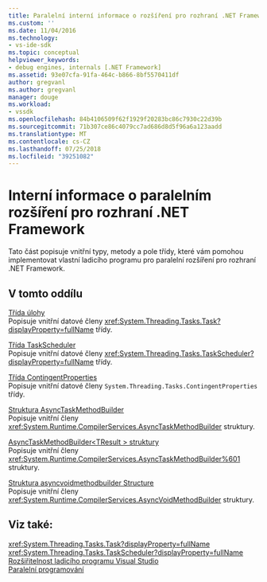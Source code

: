 ```yaml
---
title: Paralelní interní informace o rozšíření pro rozhraní .NET Framework | Dokumentace Microsoftu
ms.custom: ''
ms.date: 11/04/2016
ms.technology:
- vs-ide-sdk
ms.topic: conceptual
helpviewer_keywords:
- debug engines, internals [.NET Framework]
ms.assetid: 93e07cfa-91fa-464c-b866-8bf5570411df
author: gregvanl
ms.author: gregvanl
manager: douge
ms.workload:
- vssdk
ms.openlocfilehash: 84b4106509f62f1929f20283bc86c7930c22d39b
ms.sourcegitcommit: 71b307ce86c4079cc7ad686d8d5f96a6a123aadd
ms.translationtype: MT
ms.contentlocale: cs-CZ
ms.lasthandoff: 07/25/2018
ms.locfileid: "39251082"
---
```

# <a name="parallel-extension-internals-for-the-net-framework"></a>Interní informace o paralelním rozšíření pro rozhraní .NET Framework
Tato část popisuje vnitřní typy, metody a pole třídy, které vám pomohou implementovat vlastní ladicího programu pro paralelní rozšíření pro rozhraní .NET Framework.  
  
## <a name="in-this-section"></a>V tomto oddílu  
 [Třída úlohy](../../extensibility/debugger/task-class-internal-members.md)  
 Popisuje vnitřní datové členy <xref:System.Threading.Tasks.Task?displayProperty=fullName> třídy.  
  
 [Třída TaskScheduler](../../extensibility/debugger/taskscheduler-class-internal-members.md)  
 Popisuje vnitřní datové členy <xref:System.Threading.Tasks.TaskScheduler?displayProperty=fullName> třídy.  
  
 [Třída ContingentProperties](../../extensibility/debugger/contingentproperties-class-internal-members.md)  
 Popisuje vnitřní datové členy `System.Threading.Tasks.ContingentProperties` třídy.  
  
 [Struktura AsyncTaskMethodBuilder](../../extensibility/debugger/asynctaskmethodbuilder-structure-internal-members.md)  
 Popisuje vnitřní členy <xref:System.Runtime.CompilerServices.AsyncTaskMethodBuilder> struktury.  
  
 [AsyncTaskMethodBuilder\<TResult > struktury](../../extensibility/debugger/asynctaskmethodbuilder-tresult-structure-internal-members.md)  
 Popisuje vnitřní členy <xref:System.Runtime.CompilerServices.AsyncTaskMethodBuilder%601> struktury.  
  
 [Struktura asyncvoidmethodbuilder Structure](../../extensibility/debugger/asyncvoidmethodbuilder-structure-internal-members.md)  
 Popisuje vnitřní členy <xref:System.Runtime.CompilerServices.AsyncVoidMethodBuilder> struktury.  
  
## <a name="see-also"></a>Viz také:  
 <xref:System.Threading.Tasks.Task?displayProperty=fullName>   
 <xref:System.Threading.Tasks.TaskScheduler?displayProperty=fullName>   
 [Rozšiřitelnost ladicího programu Visual Studio](../../extensibility/debugger/visual-studio-debugger-extensibility.md)   
 [Paralelní programování](/dotnet/standard/parallel-programming/index)